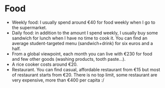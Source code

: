 # Food

* Weekly food: I usually spend around €40 for food weekly when I go to the supermarket.
* Daily food: in addition to the amount I spend weekly, I usually buy some sandwich for lunch when I have no time to cook it. You can find an average student-targeted menu (sandwich+drink) for six euros and a half.
* From a global viewpoint, each month you can live with €230 for food and few other goods (washing products, tooth paste…).
* A rice cooker costs around €20.
* Restaurant. You can find casual, affordable restaurant from €15 but most of restaurant starts from €20. There is no top limit, some restaurant are very expensive, more than €400 per capita :/
